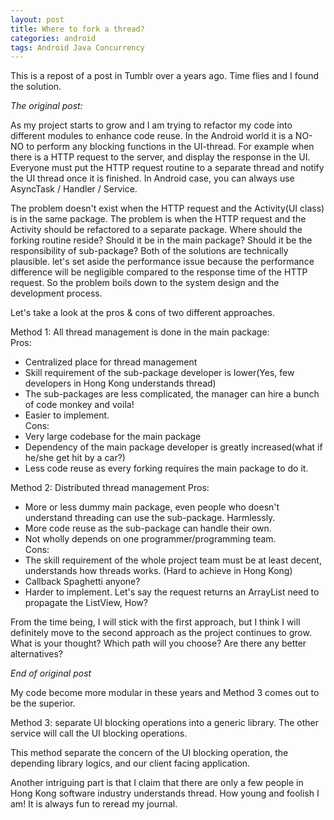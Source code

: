 ```yaml
---
layout: post
title: Where to fork a thread?
categories: android
tags: Android Java Concurrency
---
```

This is a repost of a post in Tumblr over a years ago. Time flies and I found the solution.

*The original post:* 

As my project starts to grow and I am trying to refactor my code into different modules to enhance code reuse. In the Android world it is a NO-NO to perform any blocking functions in the UI-thread. For example when there is a HTTP request to the server, and display the response in the UI. Everyone must put the HTTP request routine to a separate thread and notify the UI thread once it is finished. In Android case, you can always use AsyncTask / Handler / Service.

The problem doesn\'t exist when the HTTP request and the Activity(UI class) is in the same package. The problem is when the HTTP request and the Activity should be refactored to a separate package. Where should the forking routine reside? Should it be in the main package? Should it be the responsibility of sub-package? Both of the solutions are technically plausible. let\'s set aside the performance issue because the performance difference will be negligible compared to the response time of the HTTP request. So the problem boils down to the system design and the development process.

Let\'s take a look at the pros &amp; cons of two different approaches.

Method 1: All thread management is done in the main package:  
Pros:
* Centralized place for thread management
* Skill requirement of  the sub-package developer is lower(Yes, few developers in Hong Kong understands thread)
* The sub-packages are less complicated, the manager can hire a bunch of code monkey and voila!
* Easier to implement.  
Cons:
* Very large codebase for the main package
* Dependency of the main package developer is greatly increased(what if he/she get hit by a car?)
* Less code reuse as every forking requires the main package to do it.

Method 2: Distributed thread management
Pros:
* More or less dummy main package, even people who doesn\'t understand threading can use the sub-package. Harmlessly.
* More code reuse as the sub-package can handle their own.
* Not wholly depends on one programmer/programming team.  
Cons:
* The skill requirement of the whole project team must be at least decent, understands how threads works. (Hard to achieve in Hong Kong)
* Callback Spaghetti anyone?
* Harder to implement. Let\'s say the request returns an ArrayList need to propagate the ListView, How?

From the time being, I will stick with the first approach, but I think I will definitely move to the second approach as the project continues to grow. What is your thought? Which path will you choose? Are there any better alternatives?

*End of original post*

My code become more modular in these years and Method 3 comes out to be the superior.

Method 3: separate UI blocking operations into a generic library. The other service will call the UI blocking operations.

This method separate the concern of the UI blocking operation, the depending library logics, and our client facing application.

Another intriguing part is that I claim that there are only a few people in Hong Kong software industry understands thread. How young and foolish I am! It is always fun to reread my journal.

